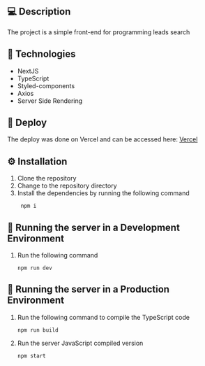 ## 💻 Description

The project is a simple front-end for programming leads search 

## 📃 Technologies

- NextJS
- TypeScript
- Styled-components
- Axios
- Server Side Rendering

## 📜 Deploy

The deploy was done on Vercel and can be accessed here: [Vercel](https://zippia-test-kohl.vercel.app/test/jobs)

## ⚙️ Installation
1. Clone the repository
1. Change to the repository directory
1. Install the dependencies by running the following command
   ```shell
    npm i
    ```

## 🚀 Running the server in a Development Environment

1. Run the following command
	```shell
	npm run dev
	```

## 🚀 Running the server in a Production Environment

1. Run the following command to compile the TypeScript code
	```shell
	npm run build
	```
2. Run the server JavaScript compiled version
   	```shell
	npm start
	```
